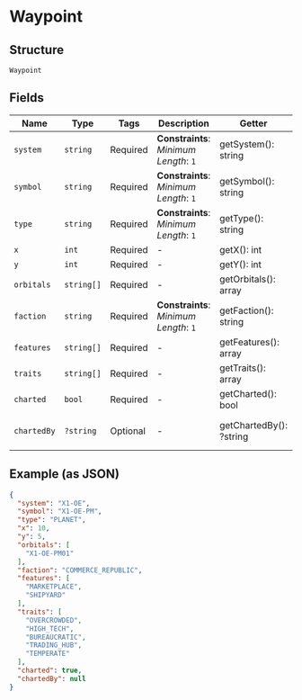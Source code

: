 
# Waypoint

## Structure

`Waypoint`

## Fields

| Name | Type | Tags | Description | Getter | Setter |
|  --- | --- | --- | --- | --- | --- |
| `system` | `string` | Required | **Constraints**: *Minimum Length*: `1` | getSystem(): string | setSystem(string system): void |
| `symbol` | `string` | Required | **Constraints**: *Minimum Length*: `1` | getSymbol(): string | setSymbol(string symbol): void |
| `type` | `string` | Required | **Constraints**: *Minimum Length*: `1` | getType(): string | setType(string type): void |
| `x` | `int` | Required | - | getX(): int | setX(int x): void |
| `y` | `int` | Required | - | getY(): int | setY(int y): void |
| `orbitals` | `string[]` | Required | - | getOrbitals(): array | setOrbitals(array orbitals): void |
| `faction` | `string` | Required | **Constraints**: *Minimum Length*: `1` | getFaction(): string | setFaction(string faction): void |
| `features` | `string[]` | Required | - | getFeatures(): array | setFeatures(array features): void |
| `traits` | `string[]` | Required | - | getTraits(): array | setTraits(array traits): void |
| `charted` | `bool` | Required | - | getCharted(): bool | setCharted(bool charted): void |
| `chartedBy` | `?string` | Optional | - | getChartedBy(): ?string | setChartedBy(?string chartedBy): void |

## Example (as JSON)

```json
{
  "system": "X1-OE",
  "symbol": "X1-OE-PM",
  "type": "PLANET",
  "x": 10,
  "y": 5,
  "orbitals": [
    "X1-OE-PM01"
  ],
  "faction": "COMMERCE_REPUBLIC",
  "features": [
    "MARKETPLACE",
    "SHIPYARD"
  ],
  "traits": [
    "OVERCROWDED",
    "HIGH_TECH",
    "BUREAUCRATIC",
    "TRADING_HUB",
    "TEMPERATE"
  ],
  "charted": true,
  "chartedBy": null
}
```

